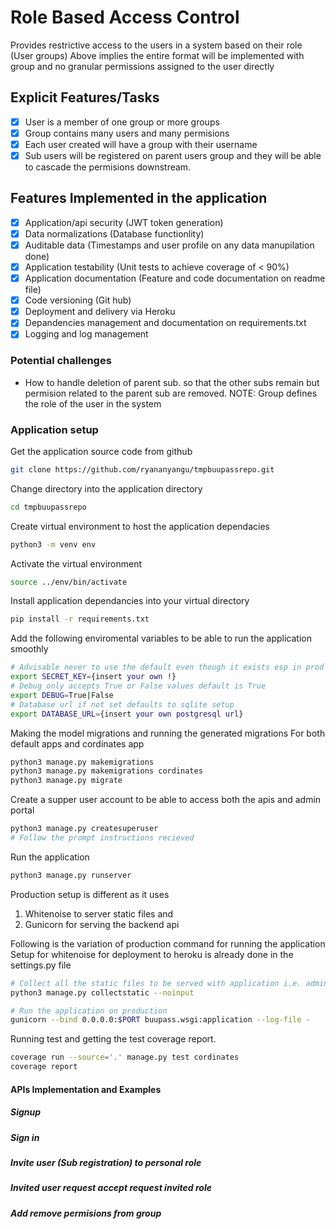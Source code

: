 # Role Based Access Control

Provides restrictive access to the users in a system based on their role (User groups)
Above implies the entire format will be implemented with group and no granular permissions assigned to the user directly

## Explicit Features/Tasks

- [X] User is a member of one group or more groups
- [X] Group contains many users and many permisions
- [X] Each user created will have a group with their username
- [X] Sub users will be registered on parent users group and they will be able to cascade the permisions downstream.

## Features Implemented in the application

- [X] Application/api security (JWT token generation)
- [X] Data normalizations (Database functionlity)
- [X] Auditable data (Timestamps and user profile on any data manupilation done)
- [X] Application testability (Unit tests to achieve coverage of < 90%)
- [X] Application documentation (Feature and code documentation on readme file)
- [X] Code versioning (Git hub)
- [X] Deployment and delivery via Heroku
- [X] Depandencies management and documentation on requirements.txt
- [X] Logging and log management

### Potential challenges

- How to handle deletion of parent sub. so that the other subs remain but permision related to the parent sub are removed.
NOTE: Group defines the role of the user in the system

### Application setup

Get the application source code from github

```bash
git clone https://github.com/ryananyangu/tmpbuupassrepo.git
```

Change directory into the application directory

```bash
cd tmpbuupassrepo
```

Create virtual environment to host the application dependacies

```bash
python3 -m venv env
```

Activate the virtual environment

```bash
source ../env/bin/activate
```

Install application dependancies into your virtual directory

```bash
pip install -r requirements.txt
```

Add the following enviromental variables to be able to run the application smoothly

```bash
# Advisable never to use the default even though it exists esp in prod
export SECRET_KEY={insert your own !}
# Debug only accepts True or False values default is True
export DEBUG=True|False
# Database url if not set defaults to sqlite setup
export DATABASE_URL={insert your own postgresql url}
```

Making the model migrations and running the generated migrations
For both default apps and cordinates app

```bash
python3 manage.py makemigrations
python3 manage.py makemigrations cordinates
python3 manage.py migrate
```

Create a supper user account to be able to access both the apis and admin portal

```bash
python3 manage.py createsuperuser
# Follow the prompt instructions recieved
```

Run the application

```bash
python3 manage.py runserver
```

Production setup is different as it uses

1. Whitenoise to server static files and
2. Gunicorn for serving the backend api

Following is the variation of production command for running the application
Setup for whitenoise for deployment to heroku is already done in the settings.py file

```bash
# Collect all the static files to be served with application i.e. admin, rest_api browser etc.
python3 manage.py collectstatic --noinput

# Run the application on production
gunicorn --bind 0.0.0.0:$PORT buupass.wsgi:application --log-file -
```

Running test and getting the test coverage report.

```bash
coverage run --source='.' manage.py test cordinates
coverage report
```

#### APIs Implementation and Examples

##### Signup

##### Sign in

##### Invite user (Sub registration) to personal role

##### Invited user request accept request invited role

##### Add remove permisions from group
